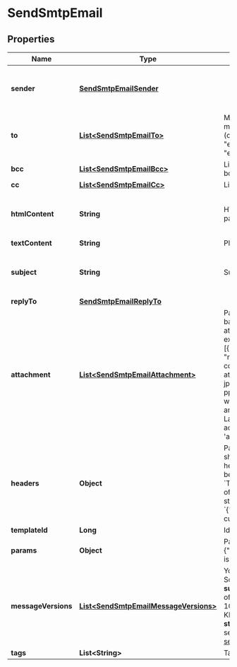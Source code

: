 
# SendSmtpEmail

## Properties
Name | Type | Description | Notes
------------ | ------------- | ------------- | -------------
**sender** | [**SendSmtpEmailSender**](SendSmtpEmailSender.md) |  |  [Mandatory if templateId is not passed]
**to** | [**List&lt;SendSmtpEmailTo&gt;**](SendSmtpEmailTo.md) | Mandatory if messageVersions are not passed, ignored if messageVersions are passed. List of email addresses and names (optional) of the recipients. For example, [{&quot;name&quot;:&quot;Jimmy&quot;, &quot;email&quot;:&quot;jimmy98@example.com&quot;}, {&quot;name&quot;:&quot;Joe&quot;, &quot;email&quot;:&quot;joe@example.com&quot;}] |  [optional]
**bcc** | [**List&lt;SendSmtpEmailBcc&gt;**](SendSmtpEmailBcc.md) | List of email addresses and names (optional) of the recipients in bcc |  [optional]
**cc** | [**List&lt;SendSmtpEmailCc&gt;**](SendSmtpEmailCc.md) | List of email addresses and names (optional) of the recipients in cc |  [optional]
**htmlContent** | **String** | HTML body of the message ( Mandatory if &#39;templateId&#39; is not passed, ignored if &#39;templateId&#39; is passed ) |  [Mandatory if templateId is not passed]
**textContent** | **String** | Plain Text body of the message ( Ignored if &#39;templateId&#39; is passed ) |  [optional]
**subject** | **String** | Subject of the message. Mandatory if &#39;templateId&#39; is not passed |  [Mandatory if templateId is not passed]
**replyTo** | [**SendSmtpEmailReplyTo**](SendSmtpEmailReplyTo.md) |  |  [optional]
**attachment** | [**List&lt;SendSmtpEmailAttachment&gt;**](SendSmtpEmailAttachment.md) | Pass the absolute URL (no local file) or the byte array ( Encoded to base64 chunk data at our end ) of the attachment along with the attachment name (Mandatory if attachment content is passed). For example, [{&quot;url&quot;:&quot;https://attachment.domain.com/myAttachmentFromUrl.jpg&quot;, &quot;name&quot;:&quot;My attachment 1.jpg&quot;}, {&quot;content&quot;:&quot;byte array exmaple content&quot;, &quot;name&quot;:&quot;My attachment 2&quot;}]. Allowed extensions for attachment file: xlsx, xls, ods, docx, docm, doc, csv, pdf, txt, gif, jpg, jpeg, png, tif, tiff, rtf, bmp, cgm, css, shtml, html, htm, zip, xml, ppt, pptx, tar, ez, ics, mobi, msg, pub, eps, odt, mp3, m4a, m4v, wma, ogg, flac, wav, aif, aifc, aiff, mp4, mov, avi, mkv, mpeg, mpg and wmv ( If &#39;templateId&#39; is passed and is in New Template Language format then both attachment url and content are accepted. If template is in Old template Language format, then &#39;attachment&#39; is ignored ) |  [optional]
**headers** | **Object** | Pass the set of custom headers (not the standard headers) that shall be sent along the mail headers in the original email. &#39;sender.ip&#39; header can be set (only for dedicated ip users) to mention the IP to be used for sending transactional emails. Headers are allowed in &#x60;This-Case-Only&#x60; (i.e. words separated by hyphen with first letter of each word in capital letter), they will be converted to such case styling if not in this format in the request payload. For example, &#x60;{&quot;sender.ip&quot;:&quot;1.2.3.4&quot;, &quot;X-Mailin-custom&quot;:&quot;some_custom_header&quot;}&#x60;. |  [optional]
**templateId** | **Long** | Id of the template. Mandatory if messageVersions are passed |  [optional]
**params** | **Object** | Pass the set of attributes to customize the template. For example, {&quot;FNAME&quot;:&quot;Joe&quot;, &quot;LNAME&quot;:&quot;Doe&quot;}. It&#39;s considered only if template is in New Template Language format. |  [optional]
**messageVersions** | [**List&lt;SendSmtpEmailMessageVersions&gt;**](SendSmtpEmailMessageVersions.md) | You can customize and send out multiple versions of a templateId. Some global parameters such as **to(mandatory), bcc, cc, replyTo, subject** can also be customized specific to each version. The size of individual params in all the messageVersions shall not exceed 100 KB limit and that of cumulative params shall not exceed 1000 KB. This feature is currently in its beta version. You can follow this **step-by-step guide** on how to use **messageVersions** to batch send emails - https://developers.sendinblue.com/docs/batch-send-transactional-emails |  [optional]
**tags** | **List&lt;String&gt;** | Tag your emails to find them more easily |  [optional]



